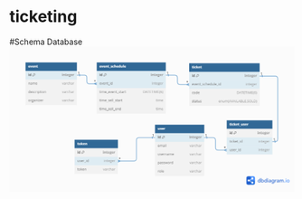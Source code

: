 # ticketing

#Schema Database
![alt text](https://github.com/rafidahrafalaia/ticketing/blob/main/springJwt-main/db_relationship_diagram.png)
